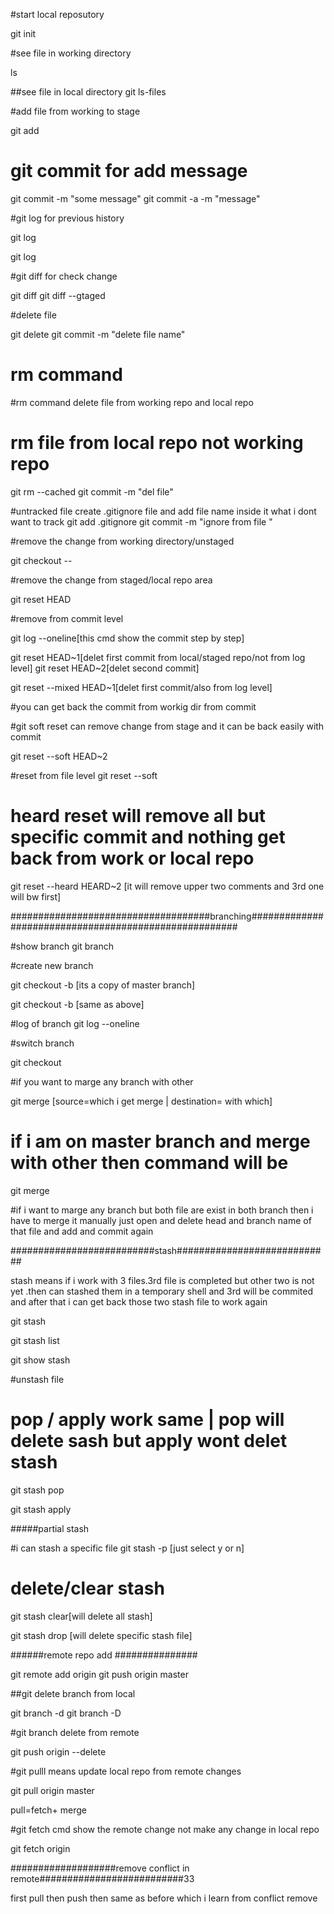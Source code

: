 
#start local reposutory

git init

#see file in working directory

ls

##see file in local directory
git ls-files

#add file from working to stage 

git add <file name>

# git commit for add message

git commit -m "some message"
git commit -a -m "message"

#git log for previous history

git log <file name>

git log

#git diff for check change

git diff <file name>
git diff --gtaged <filename>

#delete file 

git delete <file name>
git commit -m "delete file name"

# rm command
#rm command delete file from working repo  and local repo
# rm file from local repo not working repo

git rm --cached <filename>
git commit -m "del file"

#untracked file
create .gitignore file and add file name inside it what i dont want to track
git add .gitignore
git commit -m "ignore from file <file name>"

#remove the change from working directory/unstaged

git checkout --<filename>

#remove the change from staged/local repo area

git reset HEAD <file name>

#remove from commit level

git log --oneline[this cmd show the commit step by step]

git reset HEAD~1[delet first commit from local/staged  repo/not from log level]
git reset HEAD~2[delet  second commit]

git reset --mixed  HEAD~1[delet first commit/also from log level]

#you can get back the commit from workig dir from commit


#git soft reset can remove change from stage and it can be back easily with commit

git reset --soft HEAD~2

#reset from file level
git reset --soft <filename>

# heard reset will remove all but specific commit and nothing get back from work or local repo
git reset --heard HEARD~2 [it will remove upper two comments and 3rd one will bw first]



####################################branching######################################################

#show branch
git branch

#create new branch

git checkout -b <branch name>[its a copy of master branch]

git checkout -b <new branch> <master branch>[same as above]


#log of branch
git log --oneline <branch name>

#switch branch

git checkout <branchname>

#if you want to marge any branch with other

git merge <source branch> <destination branch>[source=which i get merge | destination= with which]

# if i am on master branch and merge with other then command will be

git merge <branch what i want to marge>

#if i want to marge any branch but both file are exist in both branch then i have to merge it manually
just open and delete head and branch name of that file and add and commit again



##########################stash############################

stash means if i work with 3 files.3rd file is completed but other two is not yet .then can stashed them in a temporary shell and 3rd will be commited and after that i can get back those two stash file to work again

git stash

git stash list

git show stash

#unstash file
# pop / apply work same | pop will delete sash but apply wont delet stash
git stash pop <stash number>

git stash apply  <stash number>

#####partial stash

#i can stash a specific file 
git stash -p [just select y or n]

# delete/clear stash

git stash clear[will delete all stash]

git stash drop <stash id>[will delete specific stash file]

######remote repo add ###############

git remote add origin <repo link>
git push origin master

##git delete branch from local

git branch -d <branch name>
git branch -D <branch name>

#git branch delete from remote

git push origin --delete <branch name>

#git pulll means update local repo from remote changes

git pull origin master

pull=fetch+ merge

#git fetch cmd show the remote change not make any change in local repo

git fetch  origin 

###################remove conflict in remote##########################33

first pull then push
then same as before which i learn from conflict remove




























































